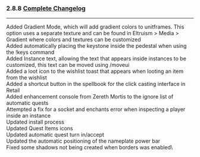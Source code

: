 ### 2.8.8 [Complete Changelog](https://github.com/eltreum0/eltruism/blob/main/Changelog.md)
___
Added Gradient Mode, which will add gradient colors to unitframes. This option uses a separate texture and can be found in Eltruism > Media > Gradient where colors and textures can be customized\
Added automatically placing the keystone inside the pedestal when using the !keys command\
Added Instance text, allowing the text that appears inside instances to be customized, this text can be moved using /moveui\
Added a loot icon to the wishlist toast that appears when looting an item from the wishlist\
Added a shortcut button in the spellbook for the click casting interface in Retail\
Added enhancement console from Zereth Mortis to the ignore list of automatic quests\
Attempted a fix for a socket and enchants error when inspecting a player inside an instance\
Updated install process\
Updated Quest Items icons\
Updated automatic quest turn in/accept\
Updated the automatic positioning of the nameplate power bar\
Fixed some shadows not being created when borders was enabled\
